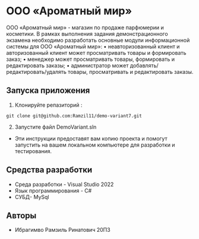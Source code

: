 # ООО «Ароматный мир»  

ООО «Ароматный мир»  - магазин по продаже парфюмерии и косметики. 
В рамках выполнения задания демонстрационного экзамена необходимо разработать основные модули информационной системы для ООО «Ароматный мир»:
•	неавторизованный клиент и авторизованный клиент может просматривать товары и формировать заказ;
•	менеджер может просматривать товары, формировать и редактировать заказы;
•	администратор может добавлять/редактировать/удалять товары, просматривать и редактировать заказы. 

## Запуска приложения  
1) Клонируйте репазиторий :
```
git clone git@github.com:Ramzil11/demo-variant7.git
```
2) Запустите файл DemoVariant.sln

- Эти инструкции предоставят вам копию проекта и помогут запустить на вашем локальном компьютере для разработки и тестирования.
## Средства разработки 

- Среда разработки - Visual Studio 2022
- Язык программирования - C#
- СУБД- MySql

## Авторы

* Ибрагимво Рамзиль Ринатович 20П3
